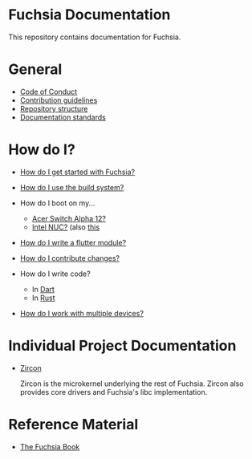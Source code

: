 Fuchsia Documentation
=======================================

This repository contains documentation for Fuchsia.

# General

+ [Code of Conduct](/CODE_OF_CONDUCT.md)
+ [Contribution guidelines](/CONTRIBUTING.md)
+ [Repository structure](/layer_repository_structure.md)
+ [Documentation standards](/documentation_standards.md)


# How do I?

+ [How do I get started with Fuchsia?][getting_started]

+ [How do I use the build system?][build_system]

+ How do I boot on my...
  + [Acer Switch Alpha 12?][acer_12]
  + [Intel NUC?][intel_nuc] (also [this](/developing_on_nuc.md)

+ [How do I write a flutter module?][flutter_module]

+ [How do I contribute changes?][contributing]

+ How do I write code?
  + In [Dart](/dart.md)
  + In [Rust](/rust.md)

+ [How do I work with multiple devices?](/multi_device.md)


# Individual Project Documentation

+ [Zircon][zircon]

    Zircon is the microkernel underlying the rest of Fuchsia. Zircon
    also provides core drivers and Fuchsia's libc implementation.


# Reference Material

+ [The Fuchsia Book](book.md)


[zircon]: https://fuchsia.googlesource.com/zircon/+/master/README.md "Zircon"
[getting_started]: getting_started.md "Getting started"
[build_system]: build_system.md "Build system"
[acer_12]: https://fuchsia.googlesource.com/zircon/+/master/docs/targets/acer12.md "Acer 12"
[intel_nuc]: https://fuchsia.googlesource.com/zircon/+/master/docs/targets/nuc.md "Intel NUC"
[flutter_module]: https://fuchsia.googlesource.com/modular/+/master/examples/HOWTO_FLUTTER.md "Flutter modules"
[contributing]: /CONTRIBUTING.md "Contributing changes"
